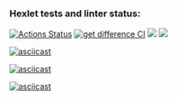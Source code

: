 ### Hexlet tests and linter status:
[![Actions Status](https://github.com/manOpposite/frontend-project-lvl2/workflows/hexlet-check/badge.svg)](https://github.com/manOpposite/frontend-project-lvl2/actions)
[![get difference CI](https://github.com/manOpposite/frontend-project-lvl2/actions/workflows/action.yml/badge.svg)](https://github.com/manOpposite/frontend-project-lvl2/actions/workflows/action.yml)
<a href="https://codeclimate.com/github/manOpposite/frontend-project-lvl2/maintainability"><img src="https://api.codeclimate.com/v1/badges/2c328ff1e7f6022f8851/maintainability" /></a>
<a href="https://codeclimate.com/github/manOpposite/frontend-project-lvl2/test_coverage"><img src="https://api.codeclimate.com/v1/badges/2c328ff1e7f6022f8851/test_coverage" /></a>

[![asciicast](https://asciinema.org/a/YlO9shWWdkO6cayr7aVu8DIJH.svg)](https://asciinema.org/a/YlO9shWWdkO6cayr7aVu8DIJH)

[![asciicast](https://asciinema.org/a/Zm2Eyw9pk7B6I1cvQUJbPiXfJ.svg)](https://asciinema.org/a/Zm2Eyw9pk7B6I1cvQUJbPiXfJ)

[![asciicast](https://asciinema.org/a/CMCdqbT4fG8vE5KVfHQQdmsPF.svg)](https://asciinema.org/a/CMCdqbT4fG8vE5KVfHQQdmsPF)